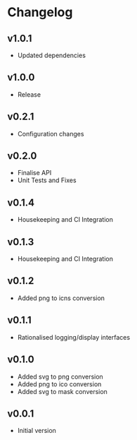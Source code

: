 # Changelog

## v1.0.1

* Updated dependencies

## v1.0.0

* Release

## v0.2.1

* Configuration changes

## v0.2.0

* Finalise API
* Unit Tests and Fixes

## v0.1.4

* Housekeeping and CI Integration

## v0.1.3

* Housekeeping and CI Integration

## v0.1.2

* Added png to icns conversion

## v0.1.1

* Rationalised logging/display interfaces

## v0.1.0

* Added svg to png conversion
* Added png to ico conversion
* Added svg to mask conversion

## v0.0.1

* Initial version
